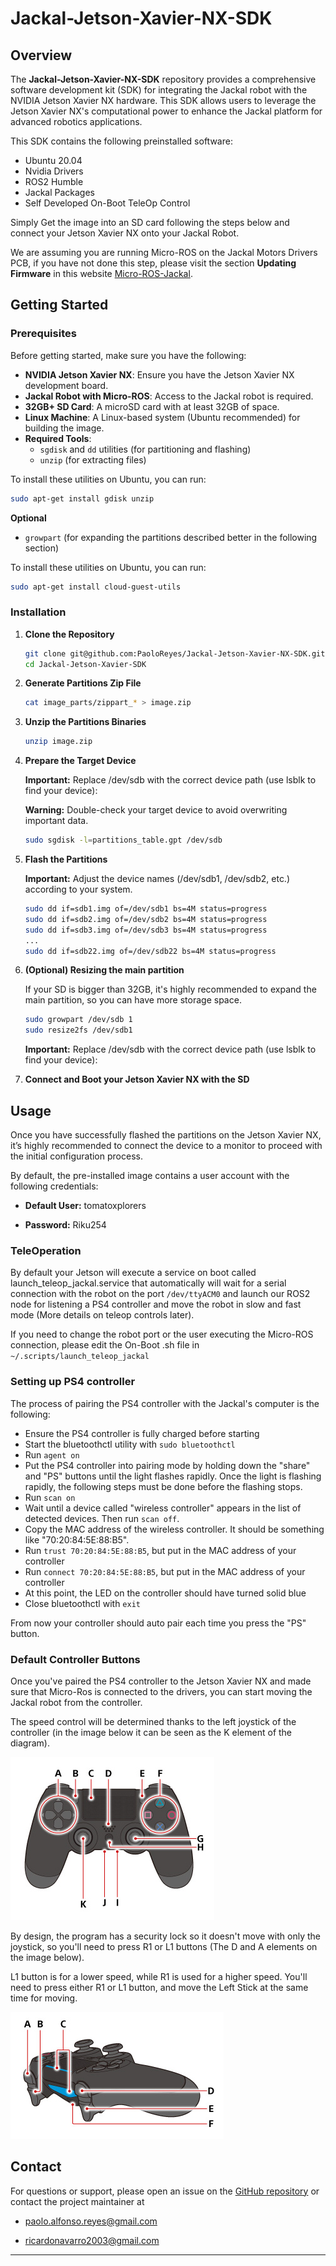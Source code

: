 # Jackal-Jetson-Xavier-NX-SDK

## Overview

The **Jackal-Jetson-Xavier-NX-SDK** repository provides a comprehensive software development kit (SDK) for integrating the Jackal robot with the NVIDIA Jetson Xavier NX hardware. This SDK allows users to leverage the Jetson Xavier NX's computational power to enhance the Jackal platform for advanced robotics applications.

This SDK contains the following preinstalled software:
- Ubuntu 20.04
- Nvidia Drivers
- ROS2 Humble
- Jackal Packages
- Self Developed On-Boot TeleOp Control

Simply Get the image into an SD card following the steps below and connect your Jetson Xavier NX onto your Jackal Robot.

We are assuming you are running Micro-ROS on the Jackal Motors Drivers PCB, if you have not done this step, please visit the section **Updating Firmware** in this website [Micro-ROS-Jackal](https://www.clearpathrobotics.com/assets/guides/foxy/jackal/JackalInstallRobotSoftware.html).

## Getting Started

### Prerequisites

Before getting started, make sure you have the following:

- **NVIDIA Jetson Xavier NX**: Ensure you have the Jetson Xavier NX development board.
- **Jackal Robot with Micro-ROS**: Access to the Jackal robot is required.
- **32GB+ SD Card**: A microSD card with at least 32GB of space.
- **Linux Machine**: A Linux-based system (Ubuntu recommended) for building the image.
- **Required Tools**: 
  - `sgdisk` and `dd` utilities (for partitioning and flashing)
  - `unzip` (for extracting files)
  
To install these utilities on Ubuntu, you can run:
```bash
sudo apt-get install gdisk unzip
```

**Optional**
- `growpart` (for expanding the partitions described better in the following section)

To install these utilities on Ubuntu, you can run:
```bash
sudo apt-get install cloud-guest-utils
```

### Installation

1. **Clone the Repository**

   ```bash
   git clone git@github.com:PaoloReyes/Jackal-Jetson-Xavier-NX-SDK.git
   cd Jackal-Jetson-Xavier-SDK
   ```

2. **Generate Partitions Zip File**

   ```bash
   cat image_parts/zippart_* > image.zip
   ```

3. **Unzip the Partitions Binaries**

   ```bash
   unzip image.zip
   ```

4. **Prepare the Target Device** 

   **Important:** Replace /dev/sdb with the correct device path (use lsblk to find your device):

   **Warning:** Double-check your target device to avoid overwriting important data.

   ```bash
   sudo sgdisk -l=partitions_table.gpt /dev/sdb
   ```

5. **Flash the Partitions**

   **Important:** Adjust the device names (/dev/sdb1, /dev/sdb2, etc.) according to your system.

   ```bash
   sudo dd if=sdb1.img of=/dev/sdb1 bs=4M status=progress
   sudo dd if=sdb2.img of=/dev/sdb2 bs=4M status=progress
   sudo dd if=sdb3.img of=/dev/sdb3 bs=4M status=progress
   ...
   sudo dd if=sdb22.img of=/dev/sdb22 bs=4M status=progress
   ```

6. **(Optional) Resizing the main partition**

   If your SD is bigger than 32GB, it's highly recommended to expand the main partition, so you can have more storage space.

   ```bash
   sudo growpart /dev/sdb 1
   sudo resize2fs /dev/sdb1
   ```

   **Important:** Replace /dev/sdb with the correct device path (use lsblk to find your device):

7. **Connect and Boot your Jetson Xavier NX with the SD**

## Usage

Once you have successfully flashed the partitions on the Jetson Xavier NX, it’s highly recommended to connect the device to a monitor to proceed with the initial configuration process.

By default, the pre-installed image contains a user account with the following credentials:


- **Default User:** tomatoxplorers

- **Password:** Riku254

### TeleOperation

By default your Jetson will execute a service on boot called launch_teleop_jackal.service that automatically will wait for a serial connection with the robot on the port ```/dev/ttyACM0``` and launch our ROS2 node for listening a PS4 controller and move the robot in slow and fast mode (More details on teleop controls later).

If you need to change the robot port or the user executing the Micro-ROS connection, please edit the On-Boot .sh file in ```~/.scripts/launch_teleop_jackal```

### Setting up PS4 controller

The process of pairing the PS4 controller with the Jackal's computer is the following:
* Ensure the PS4 controller is fully charged before starting
* Start the bluetoothctl utility with `sudo bluetoothctl`
* Run `agent on`
* Put the PS4 controller into pairing mode by holding down the "share" and "PS" buttons until the light flashes rapidly. Once the light is flashing rapidly, the following steps must be done before the flashing stops.
* Run `scan on`
* Wait until a device called "wireless controller" appears in the list of detected devices. Then run `scan off`.
* Copy the MAC address of the wireless controller. It should be something like "70:20:84:5E:88:B5".
* Run `trust 70:20:84:5E:88:B5`, but put in the MAC address of your controller
* Run `connect 70:20:84:5E:88:B5`, but put in the MAC address of your controller
* At this point, the LED on the controller should have turned solid blue
* Close bluetoothctl with `exit`

From now your controller should auto pair each time you press the "PS" button.

### Default Controller Buttons

Once you've paired the PS4 controller to the Jetson Xavier NX and made sure that Micro-Ros is connected to the drivers, you can start moving the Jackal robot from the controller.

The speed control will be determined thanks to the left joystick of the controller (in the image below it can be seen as the K element of the diagram).

![image](.images/ps4_controller_front.jpg (Diagram of the front of an PS4 controller))

By design, the program has a security lock so it doesn't move with only the joystick, so you'll need to press R1 or L1 buttons (The D and A elements on the image below).

L1 button is for a lower speed, while R1 is used for a higher speed. You'll need to press either R1 or L1 button, and move the Left Stick at the same time for moving.

![iamge2](.images/ps4_controller_side.jpg (Diagram of the side of an PS4 controller))


## Contact

For questions or support, please open an issue on the [GitHub repository](https://github.com/PaoloReyes/Jackal-Jetson-Xavier-NX-SDK/issues) or contact the project maintainer at 
- [paolo.alfonso.reyes@gmail.com](mailto:paolo.alfonso.reyes@gmail.com)

-  [ricardonavarro2003@gmail.com](mailto:ricardonavarro2003@gmail.com)
---
